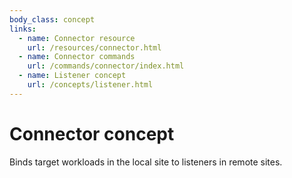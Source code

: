 ```yaml
---
body_class: concept
links:
  - name: Connector resource
    url: /resources/connector.html
  - name: Connector commands
    url: /commands/connector/index.html
  - name: Listener concept
    url: /concepts/listener.html
---
```


# Connector concept

<section>

Binds target workloads in the local site to listeners in
remote sites.

</section>
